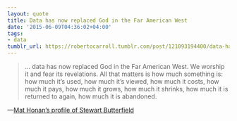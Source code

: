 ```yaml
---
layout: quote
title: Data has now replaced God in the Far American West
date: '2015-06-09T04:36:02+04:00'
tags:
- data
tumblr_url: https://robertocarroll.tumblr.com/post/121093194400/data-has-now-replaced-god-in-the-far-american
---
```

<blockquote>… data has now replaced God in the Far American West. We worship it and fear its revelations. All that matters is how much something is: how much it’s used, how much it’s viewed, how much it costs, how much it pays, how much it grows, how much it shrinks, how much it is returned to again, how much it is abandoned.</blockquote>

&#8212;<a href="http://www.wired.com/2014/08/the-most-fascinating-profile-youll-ever-read-about-a-guy-and-his-boring-startup/">Mat Honan’s profile of Stewart Butterfield</a><br/>
